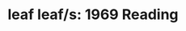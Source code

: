 ---
layout: manifest
title: 'leaf leaf/s: 1969 Reading'
manifest_name: leaf-leaf-s-1969-reading

---